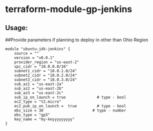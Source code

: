 # terraform-module-gp-jenkins

## Usage:
##Provide parameters if planning to deploy in other than Ohio Region

```hcl
module "ubuntu-jdk-jenkins" {
    source = ""
    version = "v0.0.1"
    provider_region = "us-east-2"
    vpc_cidr = "10.0.0.0/16"
    subnet1_cidr = "10.0.1.0/24"
    subnet2_cidr = "10.0.2.0/24"
    subnet3_cidr = "10.0.3.0/24"
    sub_az1 = "us-east-2a"
    sub_az2 = "us-east-2b"
    sub_az3 = "us-east-2c"
    sub_ip_on_launch = true              # type - bool
    ec2_type = "t2.micro"
    ec2_pub_ip_on_launch =  true         # type - bool
    ebs_size = 30                      # type - number
    ebs_type = "gp3"
    key_name = "my-keyyyyyyyyy"
}
```